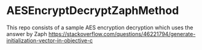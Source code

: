 # AESEncryptDecryptZaphMethod
This repo consists of a sample AES encryption decryption which uses the answer by Zaph https://stackoverflow.com/questions/46221794/generate-initialization-vector-in-objective-c
